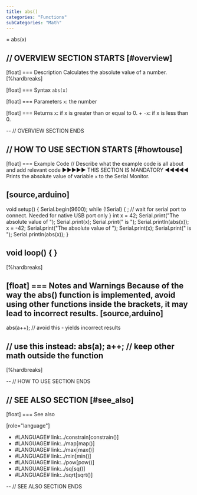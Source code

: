 ```yaml
---
title: abs()
categories: "Functions"
subCategories: "Math"
---
```






= abs(x)


// OVERVIEW SECTION STARTS
[#overview]
--

[float]
=== Description
Calculates the absolute value of a number.
[%hardbreaks]


[float]
=== Syntax
`abs(x)`


[float]
=== Parameters
`x`: the number


[float]
=== Returns
`x`: if x is greater than or equal to 0. +
`-x`: if x is less than 0.

--
// OVERVIEW SECTION ENDS




// HOW TO USE SECTION STARTS
[#howtouse]
--
[float]
=== Example Code
// Describe what the example code is all about and add relevant code   ►►►►► THIS SECTION IS MANDATORY ◄◄◄◄◄
Prints the absolute value of variable `x` to the Serial Monitor.

[source,arduino]
----
void setup() {
  Serial.begin(9600);
  while (!Serial) {
    ;  // wait for serial port to connect. Needed for native USB port only
  }
  int x = 42;
  Serial.print("The absolute value of ");
  Serial.print(x);
  Serial.print(" is ");
  Serial.println(abs(x));
  x = -42;
  Serial.print("The absolute value of ");
  Serial.print(x);
  Serial.print(" is ");
  Serial.println(abs(x));
}

void loop() {
}
----
[%hardbreaks]

[float]
=== Notes and Warnings
Because of the way the abs() function is implemented, avoid using other functions inside the brackets, it may lead to incorrect results.
[source,arduino]
----
abs(a++); // avoid this - yields incorrect results

// use this instead:
abs(a);
a++;  // keep other math outside the function
----
[%hardbreaks]


--
// HOW TO USE SECTION ENDS


// SEE ALSO SECTION
[#see_also]
--

[float]
=== See also

[role="language"]
* #LANGUAGE# link:../constrain[constrain()]
* #LANGUAGE# link:../map[map()]
* #LANGUAGE# link:../max[max()]
* #LANGUAGE# link:../min[min()]
* #LANGUAGE# link:../pow[pow()]
* #LANGUAGE# link:../sq[sq()]
* #LANGUAGE# link:../sqrt[sqrt()]

--
// SEE ALSO SECTION ENDS